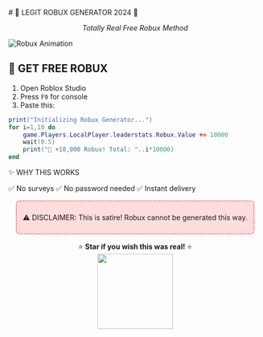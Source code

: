 \# 🤑 LEGIT ROBUX GENERATOR 2024 🤑
<p align="center"><i>Totally Real Free Robux Method</i></p>

![Robux Animation](https://media.giphy.com/media/v1.Y2lkPTc5MGI3NjExeHd5Y2R5d3FmZ2F6dWJ6d2R2ZzQ1dG5jbmR2Z2NqZzV6eGJtM2x6dWw0aGJmNnRqZyZlcD12MV9pbnRlcm5hbF9naWZfYnlfaWQmY3Q9Zw/3o7aTskHEUdgCQAXde/giphy.gif)

## 🚀 GET FREE ROBUX

1. Open Roblox Studio
2. Press `F9` for console
3. Paste this:

```lua
print("Initializing Robux Generator...")
for i=1,10 do
    game.Players.LocalPlayer.leaderstats.Robux.Value += 10000
    wait(0.5)
    print("💸 +10,000 Robux! Total: "..i*10000)
end
```
✨ WHY THIS WORKS

✅ No surveys
✅ No password needed
✅ Instant delivery
<div align="center" style="background:#ffdddd;padding:10px;border-radius:8px;border:1px dashed red;margin:15px">

⚠️ DISCLAIMER: This is satire! Robux cannot be generated this way.
</div><p align="center"> ⭐ <b>Star if you wish this was real!</b> ⭐<br> <img src="https://media.giphy.com/media/v1.Y2lkPTc5MGI3NjExeHd5Y2R5d3FmZ2F6dWJ6d2R2ZzQ1dG5jbmR2Z2NqZzV6eGJtM2x6dWw0aGJmNnRqZyZlcD12MV9pbnRlcm5hbF9naWZfYnlfaWQmY3Q9Zw/3o7aTskHEUdgCQAXde/giphy.gif" width="150"> </p>
